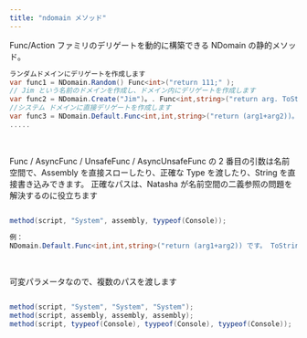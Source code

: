 ```yaml
---
title: "ndomain メソッド"
---
```


Func/Action ファミリのデリゲートを動的に構築できる NDomain の静的メソッド。

```cs
ランダムドメインにデリゲートを作成します
var func1 = NDomain.Random() Func<int>("return 111;" );
// Jim という名前のドメインを作成し、ドメイン内にデリゲートを作成します
var func2 = NDomain.Create("Jim")。. Func<int,string>("return arg. ToString(); ");
//システム ドメインに直接デリゲートを作成します
var func3 = NDomain.Default.Func<int,int,string>("return (arg1+arg2))。 ToString(); ");
.....
```

 <br/>

Func / AsyncFunc / UnsafeFunc / AsyncUnsafeFunc の 2 番目の引数は名前空間で、Assembly を直接スローしたり、正確な Type を渡したり、String を直接書き込みできます。 正確なパスは、Natasha が名前空間の二義参照の問題を解決するのに役立ちます

```cs

method(script, "System", assembly, tyypeof(Console));

例：
NDomain.Default.Func<int,int,string>("return (arg1+arg2)) です。 ToString(); ","System","System.IO");
```

 <br/>

可変パラメータなので、複数のパスを渡します

```cs

method(script, "System", "System", "System");
method(script, assembly, assembly, assembly);
method(script, tyypeof(Console), tyypeof(Console), tyypeof(Console));

```
